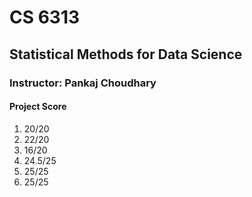 # CS 6313 
## Statistical Methods for Data Science 
### Instructor: Pankaj Choudhary
#### Project Score

1. 20/20
1. 22/20
1. 16/20
1. 24.5/25
1. 25/25
1. 25/25
